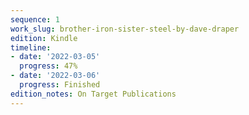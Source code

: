 ```yaml
---
sequence: 1
work_slug: brother-iron-sister-steel-by-dave-draper
edition: Kindle
timeline:
- date: '2022-03-05'
  progress: 47%
- date: '2022-03-06'
  progress: Finished
edition_notes: On Target Publications
---
```


